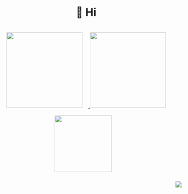 <h1 align="center">👋 Hi</h1>
<br>
<div align="center">
  <a href="https://github.com/killgram">
  <img style="margin-right: 1rem" height="200rem" src="https://github-readme-stats.vercel.app/api?username=killgram&show_icons=true&theme=dracula&include_all_commits=true&count_private=true"/>
  <img height="200rem" src="https://github-readme-stats.vercel.app/api/top-langs/?username=killgram&layout=compact&langs_count=10&theme=dracula"/>
  </a>
</div>
<br>
<div align="center">
  <a href="https://github.com/killgram">
  <img style="margin-right: 1rem;" height="150rem" src="https://github-profile-trophy.vercel.app/?username=killgram&theme=dracula&margin-w=15"/>
  </a>
</div>
<br>
<div align="end" style="margin-top: 0.5rem">
  <a href="https://github.com/killgram">
  <img src="https://visitcount.itsvg.in/api?id=killgram&label=Views&color=10&icon=0&pretty=false"/>
  </a>
</div>
